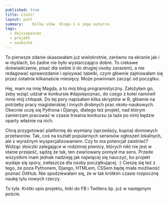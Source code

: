 ```yaml
---
published: true
title: Cześć!
layout: post
summary:    Kilka słów  blogu i o jego autorce.
tags: 
  - dajsiepoznac
  - projekt
  - osobiste
---
```

To pierwsze zdanie skasowałam już wielokrotnie, zarówno na ekranie jak i w myślach, bo żadne nie było wystarczająco dobre. To ciekawe doświadczenie, pisać dla siebie (i do drugiej osoby zarazem), a nie redagować sprawozdanie i opisywać tabelki, czym głównie zajmowałam się przez ostatnie kilkanaście miesięcy. Może powinnam zacząć od początku.

Hej, mam na imię Magda, a to mój blog programistyczny. Założyłam go, żeby wziąć udział w konkursie #dajsiepoznac, do czego z kolei namówił mnie mój chłopak. Do tej pory napisałam kilka skryptów w R, głównie na potrzeby pracy magisterskiej i innych drobnych prac około-naukowych. Obecnie uczę się Pythona i Django, dlatego też projekt, nad którym zamierzam pracować w czasie trwania konkursu (a taże po nim) będzie oparty właśnie na nich. 

Chcę przygotować platformę do wymiany (sprzedaży, kupna) domowych przetworów. Tak, coś na kształt popularnych serwisów ogłoszeń lokalnych, ale z wyraźnym wyspecjalizowaniem. Czy to ma potencjał zaistnieć? Widząc słoiczki zalegające w rodzinnej piwnicy, których nikt nie jest w stanie przejeść, sądzę że tak, ten zwariowany pomysł ma sens. Przede wszystkim mam jednak nadzieję jak najwięcej się nauczyć, bo projekt wydaje się spory, zwłaszcza dla osoby początkującej. :) 
Cieszę się też z tego, że poza Pythonem, Django, HTMLem, CSSem będę miała możliwość poznać GitHub. Nie spodziewałam się, że w tak krótkim czasie rozpocznę naukę tylu nowych rzeczy. 

To tyle. Krótki opis projektu, linki do FB i Twittera itp. już w następnym poście. 

